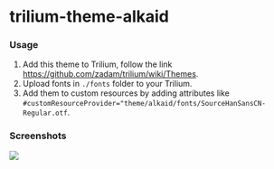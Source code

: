 # trilium-theme-alkaid

### Usage

1. Add this theme to Trilium, follow the link https://github.com/zadam/trilium/wiki/Themes.
2. Upload fonts in `./fonts` folder to your Trilium.
3. Add them to custom resources by adding attributes like `#customResourceProvider="theme/alkaid/fonts/SourceHanSansCN-Regular.otf`.

### Screenshots

![](/memset0/trilium-theme-alkaid/blob/master/screenshots/1.png?raw=true)